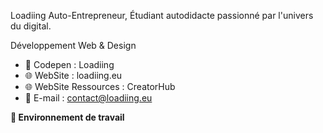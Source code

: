 <html>

Loadiing Auto-Entrepreneur, Étudiant autodidacte passionné par l'univers du digital.

Développement Web & Design

- 💬 Codepen : Loadiing
- 🌐 WebSite : loadiing.eu
- 🌐 WebSite Ressources : CreatorHub
- 📧 E-mail : contact@loadiing.eu

**🔭 Environnement de travail**
</html>
